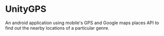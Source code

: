 # UnityGPS
An android application using mobile's GPS and Google maps places API  to find out the nearby locations of a particular genre.
